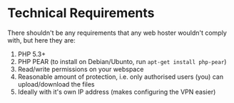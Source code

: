 # Technical Requirements

There shouldn't be any requirements that any web hoster wouldn't comply with, but here they are:

 1. PHP 5.3+
 2. PHP PEAR (to install on Debian/Ubunto, run `apt-get install php-pear`)
 3. Read/write permissions on your webspace
 4. Reasonable amount of protection, i.e. only authorised users (you) can upload/download the files
 5. Ideally with it's own IP address (makes configuring the VPN easier)
